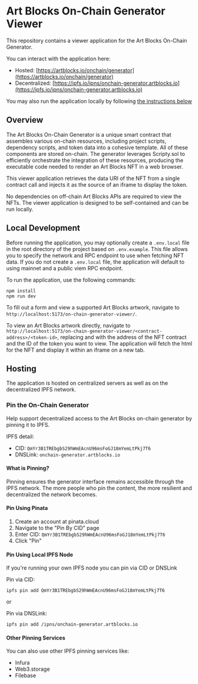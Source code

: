 # Art Blocks On-Chain Generator Viewer

This repository contains a viewer application for the Art Blocks On-Chain Generator.

You can interact with the application here:

- Hosted: [https://artblocks.io/onchain/generator](https://artblocks.io/onchain/generator)
- Decentralized: [https://ipfs.io/ipns/onchain-generator.artblocks.io](https://ipfs.io/ipns/onchain-generator.artblocks.io)

You may also run the application locally by following [the instructions below](#local-development)

## Overview

The Art Blocks On-Chain Generator is a unique smart contract that assembles various on-chain resources, including project scripts, dependency scripts, and token data into a cohesive template. All of these components are stored on-chain. The generator leverages Scripty.sol to efficiently orchestrate the integration of these resources, producing the executable code needed to render an Art Blocks NFT in a web browser.

This viewer application retrieves the data URI of the NFT from a single contract call and injects it as the source of an iframe to display the token.

No dependencies on off-chain Art Blocks APIs are required to view the NFTs. The viewer application is designed to be self-contained and can be run locally.

## Local Development

Before running the application, you may optionally create a `.env.local` file in the root directory of the project based on `.env.example`. This file allows you to specify the network and RPC endpoint to use when fetching NFT data. If you do not create a `.env.local` file, the application will default to using mainnet and a public viem RPC endpoint.

To run the application, use the following commands:

```
npm install
npm run dev
```

To fill out a form and view a supported Art Blocks artwork, navigate to `http://localhost:5173/on-chain-generator-viewer/`.

To view an Art Blocks artwork directly, navigate to `http://localhost:5173/on-chain-generator-viewer/<contract-address>/<token-id>`, replacing <contract-address> and <token-id> with the address of the NFT contract and the ID of the token you want to view. The application will fetch the html for the NFT and display it within an iframe on a new tab.

## Hosting

The application is hosted on centralized servers as well as on the decentralized IPFS network.

### Pin the On-Chain Generator

Help support decentralized access to the Art Blocks on-chain generator by pinning it to IPFS.

IPFS detail:

- CID: `QmYr3B1TREbgbS29hWmEAcnU96msFoGJ18mYemLtPkj7T6`
- DNSLink: `onchain-generator.artblocks.io`

#### What is Pinning?

Pinning ensures the generator interface remains accessible through the IPFS network. The more people who pin the content, the more resilient and decentralized the network becomes.

#### Pin Using Pinata

1. Create an account at pinata.cloud
2. Navigate to the "Pin By CID" page
3. Enter CID: `QmYr3B1TREbgbS29hWmEAcnU96msFoGJ18mYemLtPkj7T6`
4. Click "Pin"

#### Pin Using Local IPFS Node

If you're running your own IPFS node you can pin via CID or DNSLink

Pin via CID:

```
ipfs pin add QmYr3B1TREbgbS29hWmEAcnU96msFoGJ18mYemLtPkj7T6
```

or

Pin via DNSLink:

```
ipfs pin add /ipns/onchain-generator.artblocks.io
```

#### Other Pinning Services

You can also use other IPFS pinning services like:

- Infura
- Web3.storage
- Filebase
